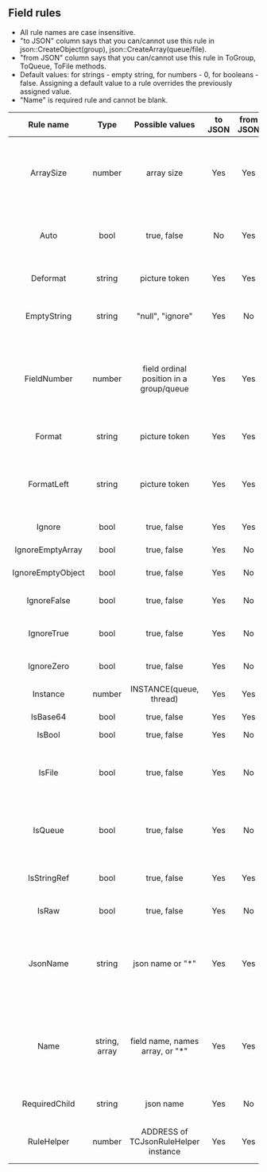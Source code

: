## Field rules
- All rule names are case insensitive.
- "to JSON" column says that you can/cannot use this rule in json::CreateObject(group), json::CreateArray(queue/file).
- "from JSON" column says that you can/cannot use this rule in ToGroup, ToQueue, ToFile methods.
- Default values: for strings - empty string, for numbers - 0, for booleans - false. Assigning a default value to a rule overrides the previously assigned value.
- "Name" is required rule and cannot be blank.


|   **Rule name**   | **Type**  |           **Possible values**           | **to JSON** | **from JSON** |                                                                        **Description**                                                                        |   |
|:-----------------:|:---------:|:---------------------------------------:|:-----------:|:-------------:|:-------------------------------------------------------------------------------------------------------------------------------------------------------------:|:-:|
| ArraySize         | number    | array size                              |     Yes     |      Yes      | Max allowed array size; also DIM(1) issue fix. Negative value means that the json array will be read from the end in reverse order.                                                                                                                                             |   |
| Auto              | bool      | true, false                             |      No     |      Yes      | Field value must be assigned in AutoCB callback method,  most rules are not used.                                                                             |   |
| Deformat          | string    | picture token                           |     Yes     |      Yes      | Call fld = DEFORMAT(value, picture).                                                                                                                          |   |
| EmptyString       | string    | "null", "ignore"                        |     Yes     |       No      | "null": create null object; "ignore": do not create empty string object.                                                                                      |   |
| FieldNumber       | number    | field ordinal position in a group/queue |     Yes     |      Yes      | An ordinal position of a field in a queue; if FieldNumber > 0 then json array  will be built from this field only and look like ["alpha", "beta"] or [1,2,3]. |   |
| Format            | string    | picture token                           |     Yes     |      Yes      | Call fld = FORMAT(value, picture).                                                                                                                            |   |
| FormatLeft        | string    | picture token                           |     Yes     |      Yes      | Call fld = LEFT(FORMAT(value, picture)).  FORMAT pads spaces on the left for numeric pictures.                                                                |   |
| Ignore            | bool      | true, false                             |     Yes     |      Yes      | Do not process the field.                                                                                                                                     |   |
| IgnoreEmptyArray  | bool      | true, false                             |     Yes     |       No      | Do not create empty array [].                                                                                                                                |   |
| IgnoreEmptyObject | bool      | true, false                             |     Yes     |       No      | Do not create empty object {}.                                                                                                                               |   |
| IgnoreFalse       | bool      | true, false                             |     Yes     |       No      | Do not create bool object with 'false' value.                                                                                                                 |   |
| IgnoreTrue        | bool      | true, false                             |     Yes     |       No      | Do not create bool object with 'true' value.                                                                                                                 |   |
| IgnoreZero        | bool      | true, false                             |     Yes     |       No      | Do not create numeric object with 0 value.                                                                                                                    |   |
| Instance          | number    | INSTANCE(queue, thread)                 |     Yes     |      Yes      | A reference to a queue.                                                                                                                    |   |
| IsBase64          | bool      | true, false                             |     Yes     |      Yes      | Field is base64 encoded json string.                                                                                                                          |   |
| IsBool            | bool      | true, false                             |     Yes     |       No      | Field is BOOLEAN.                                                                                                                                             |   |
| IsFile            | bool      | true, false                             |     Yes     |       No      | Field is a filename, result is a file content.  Use "IsBase64":true to store the content as base64.                                                           |   |
| IsQueue           | bool      | true, false                             |     Yes     |       No      | Field is a queue: create a json array. Next field must have a value of INSTANCE(queue).                                                                       |   |
| IsStringRef       | bool      | true, false                             |     Yes     |      Yes      | Field is &STRING, assigned to static string or another variable.                                                                                              |   |
| IsRaw             | bool      | true, false                             |     Yes     |       No      | Field is raw json string.                                                                                                                                     |   |
| JsonName          | string    | json name or "*"                        |     Yes     |      Yes      | Json item name. Use this rule when Clarion name of the field does not match a name in json. An asterisk ("*") says to use name's value instead.                                                                                                                                          |   |
| Name              | string, array| field name, names array, or "*"         |     Yes     |      Yes      | Field name w/o prefix, an array of field names, or '*' for any field. Named options take precedence over those specified in an array.                                                                                                                    |   |
| RequiredChild     | string    | json name                               |     Yes     |       No      | Don't create json objects whose child item is null or empty.                                                                                                                  |   |
| RuleHelper        | number    | ADDRESS of TCJsonRuleHelper instance    |     Yes     |      Yes      | Callback methods allow you to fine-tune the way data is processed.                                                                                                                  |   |